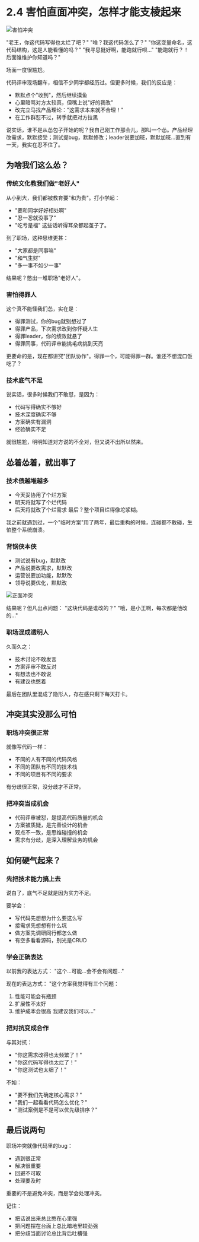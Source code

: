 # 2.4 害怕直面冲突，怎样才能支棱起来

![害怕冲突](../images/chapter2/fear-conflict.jpg)

"老王，你这代码写得也太烂了吧？"
"啥？我这代码怎么了？"
"你这变量命名，这代码结构，这是人能看懂的吗？"
"我寻思挺好啊，能跑就行呗..."
"能跑就行？！后面谁维护你知道吗？"

场面一度很尴尬。

代码评审现场翻车，相信不少同学都经历过。但更多时候，我们的反应是：

- 默默点个"收到"，然后继续摸鱼
- 心里暗骂对方太较真，但嘴上说"好的我改"
- 改完立马找产品理论："这需求本来就不合理！"
- 在工作群怼不过，转手就把对方拉黑

说实话，谁不是从怂包子开始的呢？我自己刚工作那会儿，那叫一个怂。产品经理改需求，默默接受；测试提bug，默默修改；leader说要加班，默默加班...直到有一天，我实在忍不住了。

## 为啥我们这么怂？

### 传统文化教我们做"老好人"
从小到大，我们都被教育要"和为贵"。打小学起：
- "要和同学好好相处啊"
- "忍一忍就没事了"
- "吃亏是福"
这些话听得耳朵都起茧子了。

到了职场，这种思维更甚：
- "大家都是同事嘛"
- "和气生财"
- "多一事不如少一事"

结果呢？憋出一堆职场"老好人"。

### 害怕得罪人
这个真不能怪我们怂，实在是：
- 得罪测试，你的bug就别想过了
- 得罪产品，下次需求改到你怀疑人生
- 得罪leader，你的绩效就悬了
- 得罪同事，代码评审能挑毛病挑到天亮

更要命的是，现在都讲究"团队协作"。得罪一个，可能得罪一群。谁还不想混口饭吃了？

### 技术底气不足
说实话，很多时候我们不敢怼，是因为：
- 代码写得确实不够好
- 技术深度确实不够
- 方案确实有漏洞
- 经验确实不足

就很尴尬，明明知道对方说的不全对，但又说不出所以然来。

## 怂着怂着，就出事了

### 技术债越堆越多
- 今天妥协用了个烂方案
- 明天将就写了个烂代码
- 后天将就改了个烂需求
最后？整个项目烂得像坨浆糊。

我之前就遇到过，一个"临时方案"用了两年，最后重构的时候，连碰都不敢碰，生怕整个系统崩溃。

### 背锅侠本侠
- 测试说有bug，默默改
- 产品说要改需求，默默改
- 运营说要加功能，默默改
- 领导说要优化，默默改

![正面冲突](../images/chapter2/face-conflict.jpg)

结果呢？但凡出点问题：
"这块代码是谁改的？"
"哦，是小王啊，每次都是他改的..."

### 职场混成透明人
久而久之：
- 技术讨论不敢发言
- 方案评审不敢反对
- 有想法也不敢说
- 有建议也憋着

最后在团队里混成了隐形人，存在感只剩下每天打卡。

## 冲突其实没那么可怕

### 职场冲突很正常
就像写代码一样：
- 不同的人有不同的代码风格
- 不同的团队有不同的技术栈
- 不同的项目有不同的要求

有分歧很正常，没分歧才不正常。

### 把冲突当成机会
- 代码评审被怼，是提高代码质量的机会
- 方案被质疑，是完善设计的机会
- 观点不一致，是思维碰撞的机会
- 需求有分歧，是深入理解业务的机会

## 如何硬气起来？

### 先把技术能力搞上去
说白了，底气不足就是因为实力不足。

要学会：
- 写代码先想想为什么要这么写
- 接需求先想想有什么坑
- 做方案先调研同行都怎么做
- 有空多看看源码，别光是CRUD

### 学会正确表达
以前我的表达方式：
"这个...可能...会不会有问题..."

现在的表达方式：
"这个方案我觉得有三个问题：
1. 性能可能会有瓶颈
2. 扩展性不太好
3. 维护成本会很高
我建议我们可以..."

### 把对抗变成合作
与其对抗：
- "你这需求改得也太频繁了！"
- "你这代码写得也太烂了！"
- "你这测试也太细了！"

不如：
- "要不我们先确定核心需求？"
- "我们一起看看代码怎么优化？"
- "测试案例是不是可以优先级排序？"

## 最后说两句

职场冲突就像代码里的bug：
- 遇到很正常
- 解决很重要
- 回避不可取
- 处理要及时

重要的不是避免冲突，而是学会处理冲突。

记住：
- 把话说出来总比憋在心里强
- 把问题摆在台面上总比暗地里较劲强
- 把分歧当面讨论总比背后吐槽强
